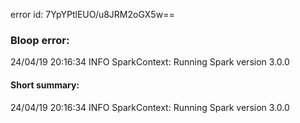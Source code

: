 error id: 7YpYPtlEUO/u8JRM2oGX5w==
### Bloop error:

24/04/19 20:16:34 INFO SparkContext: Running Spark version 3.0.0
#### Short summary: 

24/04/19 20:16:34 INFO SparkContext: Running Spark version 3.0.0